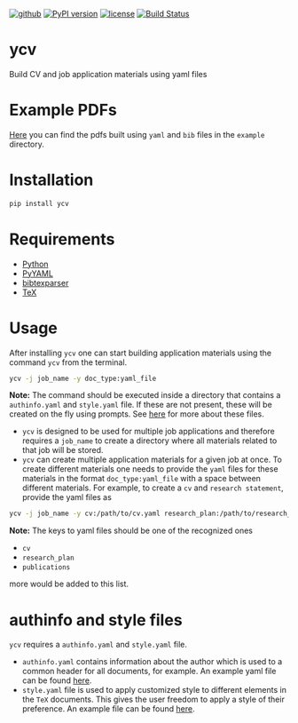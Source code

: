 [![github](https://img.shields.io/badge/GitHub-ycv-blue.svg)](https://github.com/md-arif-shaikh/ycv)
[![PyPI version](https://badge.fury.io/py/ycv.svg)](https://pypi.org/project/ycv)
[![license](https://img.shields.io/badge/license-MIT-blue.svg)](https://github.com/md-arif-shaikh/ycv/blob/main/LICENSE)
[![Build Status](https://github.com/md-arif-shaikh/ycv/actions/workflows/test.yaml/badge.svg)](https://github.com/md-arif-shaikh/ycv/actions/workflows/test.yaml)

# ycv
Build CV and job application materials using yaml files

# Example PDFs
[Here](https://github.com/md-arif-shaikh/ycv/tree/pdflatex/examples/fancyJob) you can find the pdfs built using `yaml` and `bib` files in the `example` directory.

# Installation
```bash
pip install ycv
```

# Requirements
- [Python](https://www.python.org/)
- [PyYAML](https://pyyaml.org/)
- [bibtexparser](https://pypi.org/project/bibtexparser/)
- [TeX](https://www.tug.org/texlive/)

# Usage
After installing `ycv` one can start building application materials using the command `ycv` from the terminal. 
```bash
ycv -j job_name -y doc_type:yaml_file
```
**Note:** The command should be executed inside a directory that contains a `authinfo.yaml` and `style.yaml` file. If these are not present, these will be created on the fly using prompts. See [here](#authinfo-and-style-files) for more about these files.
- `ycv` is designed to be used for multiple job applications and therefore requires a `job_name` to create a directory where all materials related to that job will be stored.
- `ycv` can create multiple application materials for a given job at once. To create different materials one needs to provide the `yaml` files for these materials in the format `doc_type:yaml_file` with a space between different materials. For example, to create a `cv` and `research statement`, provide the yaml files as 
```bash
ycv -j job_name -y cv:/path/to/cv.yaml research_plan:/path/to/research_statement.yaml
```
**Note:** The keys to yaml files should be one of the recognized ones
  - `cv`
  - `research_plan`
  - `publications`

more would be added to this list.

# authinfo and style files
`ycv` requires a `authinfo.yaml` and `style.yaml` file.
- `authinfo.yaml` contains information about the author which is used to a common header for all documents, for example. An example yaml file can be found [here](https://github.com/md-arif-shaikh/ycv/blob/main/examples/authinfo.yaml).
- `style.yaml` file is used to apply customized style to different elements in the `TeX` documents. This gives the user freedom to apply a style of their preference. An example file can be found [here](https://github.com/md-arif-shaikh/ycv/blob/main/examples/style.yaml).
